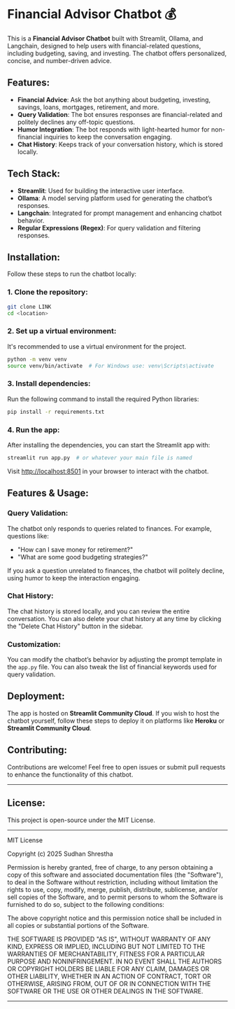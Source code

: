 
# Financial Advisor Chatbot 💰

This is a **Financial Advisor Chatbot** built with Streamlit, Ollama, and Langchain, designed to help users with financial-related questions, including budgeting, saving, and investing. The chatbot offers personalized, concise, and number-driven advice.

## Features:
- **Financial Advice**: Ask the bot anything about budgeting, investing, savings, loans, mortgages, retirement, and more.
- **Query Validation**: The bot ensures responses are financial-related and politely declines any off-topic questions.
- **Humor Integration**: The bot responds with light-hearted humor for non-financial inquiries to keep the conversation engaging.
- **Chat History**: Keeps track of your conversation history, which is stored locally.

## Tech Stack:
- **Streamlit**: Used for building the interactive user interface.
- **Ollama**: A model serving platform used for generating the chatbot’s responses.
- **Langchain**: Integrated for prompt management and enhancing chatbot behavior.
- **Regular Expressions (Regex)**: For query validation and filtering responses.

## Installation:
Follow these steps to run the chatbot locally:

### 1. Clone the repository:
```bash
git clone LINK
cd <location>
```

### 2. Set up a virtual environment:
It's recommended to use a virtual environment for the project.
```bash
python -m venv venv
source venv/bin/activate  # For Windows use: venv\Scripts\activate
```

### 3. Install dependencies:
Run the following command to install the required Python libraries:
```bash
pip install -r requirements.txt
```

### 4. Run the app:
After installing the dependencies, you can start the Streamlit app with:
```bash
streamlit run app.py  # or whatever your main file is named
```

Visit [http://localhost:8501](http://localhost:8501) in your browser to interact with the chatbot.

## Features & Usage:

### Query Validation:
The chatbot only responds to queries related to finances. For example, questions like:
- "How can I save money for retirement?"
- "What are some good budgeting strategies?"

If you ask a question unrelated to finances, the chatbot will politely decline, using humor to keep the interaction engaging.

### Chat History:
The chat history is stored locally, and you can review the entire conversation. You can also delete your chat history at any time by clicking the "Delete Chat History" button in the sidebar.

### Customization:
You can modify the chatbot’s behavior by adjusting the prompt template in the `app.py` file. You can also tweak the list of financial keywords used for query validation.

## Deployment:
The app is hosted on **Streamlit Community Cloud**. If you wish to host the chatbot yourself, follow these steps to deploy it on platforms like **Heroku** or **Streamlit Community Cloud**.

## Contributing:
Contributions are welcome! Feel free to open issues or submit pull requests to enhance the functionality of this chatbot.

---

## License:
This project is open-source under the MIT License.

---

MIT License

Copyright (c) 2025 Sudhan Shrestha

Permission is hereby granted, free of charge, to any person obtaining a copy of this software and associated documentation files (the "Software"), to deal in the Software without restriction, including without limitation the rights to use, copy, modify, merge, publish, distribute, sublicense, and/or sell copies of the Software, and to permit persons to whom the Software is furnished to do so, subject to the following conditions:

The above copyright notice and this permission notice shall be included in all copies or substantial portions of the Software.

THE SOFTWARE IS PROVIDED "AS IS", WITHOUT WARRANTY OF ANY KIND, EXPRESS OR IMPLIED, INCLUDING BUT NOT LIMITED TO THE WARRANTIES OF MERCHANTABILITY, FITNESS FOR A PARTICULAR PURPOSE AND NONINFRINGEMENT. IN NO EVENT SHALL THE AUTHORS OR COPYRIGHT HOLDERS BE LIABLE FOR ANY CLAIM, DAMAGES OR OTHER LIABILITY, WHETHER IN AN ACTION OF CONTRACT, TORT OR OTHERWISE, ARISING FROM, OUT OF OR IN CONNECTION WITH THE SOFTWARE OR THE USE OR OTHER DEALINGS IN THE SOFTWARE.

---